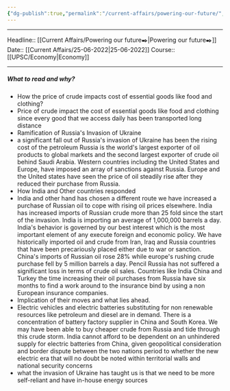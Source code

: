 ```yaml
---
{"dg-publish":true,"permalink":"/current-affairs/powering-our-future/","dgHomeLink":true,"dgPassFrontmatter":false}
---
```


----
Headline:: [[Current Affairs/Powering our future✒️|Powering our future✒️]]
Date:: [[Current Affairs/25-06-2022|25-06-2022]]
Course:: [[UPSC/Economy|Economy]] 

----
##### What to read and why? 
- How the price of crude impacts cost of essential goods like food and clothing?
- Price of crude impact the cost of essential goods like food and clothing since every good that we access daily has been transported long distance
- Ramification of Russia's Invasion of Ukraine
- a significant fall out of Russia's invasion of Ukraine has been the rising cost of the petroleum Russia is the world's largest exporter of oil products to global markets and the second largest exporter of crude oil behind Saudi Arabia. Western countries including the United States and Europe, have imposed an array of sanctions against Russia. Europe and the United states have seen the price of oil steadily rise after they reduced their purchase from Russia.
- How India and Other countries responded 
- India and other hand has chosen a different route we have increased a purchase of Russian oil to cope with rising oil prices elsewhere. India has increased imports of Russian crude more than 25 fold since the start of the invasion. India is importing an average of 1,000,000 barrels a day. India's behavior is governed by our best interest which is the most important element of any execute foreign and economic policy. We have historically imported oil and crude from Iran, Iraq and Russia countries that have been precariously placed either due to war or sanction. China's imports of Russian oil rose 28% while europe's rushing crude purchase fell by 5 million barrels a day. Pencil Russia has not suffered a significant loss in terms of crude oil sales. Countries like India China and Turkey the time increasing their oil purchases from Russia have six months to find a work around to the insurance bind by using a non European insurance companies. 
- Implication of their moves and what lies ahead.
- Electric vehicles and electric batteries substituting for non renewable resources like petroleum and diesel are in demand. There is a concentration of battery factory supplier in China and South Korea. We may have been able to buy cheaper crude from Russia and tide through this crude storm. India cannot afford to be dependent on an unhindered supply for electric batteries from China, given geopolitical consideration and border dispute between the two nations period to whether the new electric era that will no doubt be noted within territorial walls and national security concerns
- what the invasion of Ukraine has taught us is that we need to be more self-reliant and have in-house energy sources

